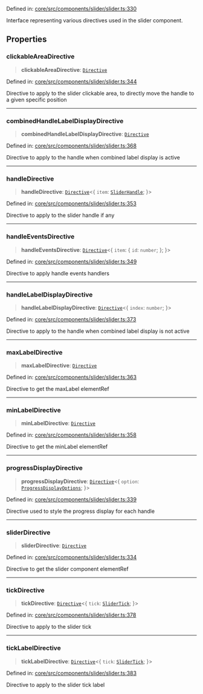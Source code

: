Defined in: [core/src/components/slider/slider.ts:330](https://github.com/AmadeusITGroup/AgnosUI/blob/b33782fd69d19f6c650ae60a0f8c05ebe8bd0af5/core/src/components/slider/slider.ts#L330)

Interface representing various directives used in the slider component.

## Properties

### clickableAreaDirective

> **clickableAreaDirective**: [`Directive`](../type-aliases/Directive.md)

Defined in: [core/src/components/slider/slider.ts:344](https://github.com/AmadeusITGroup/AgnosUI/blob/b33782fd69d19f6c650ae60a0f8c05ebe8bd0af5/core/src/components/slider/slider.ts#L344)

Directive to apply to the slider clickable area, to directly move the handle to a given specific position

***

### combinedHandleLabelDisplayDirective

> **combinedHandleLabelDisplayDirective**: [`Directive`](../type-aliases/Directive.md)

Defined in: [core/src/components/slider/slider.ts:368](https://github.com/AmadeusITGroup/AgnosUI/blob/b33782fd69d19f6c650ae60a0f8c05ebe8bd0af5/core/src/components/slider/slider.ts#L368)

Directive to apply to the handle when combined label display is active

***

### handleDirective

> **handleDirective**: [`Directive`](../type-aliases/Directive.md)\<\{ `item`: [`SliderHandle`](SliderHandle.md); \}\>

Defined in: [core/src/components/slider/slider.ts:353](https://github.com/AmadeusITGroup/AgnosUI/blob/b33782fd69d19f6c650ae60a0f8c05ebe8bd0af5/core/src/components/slider/slider.ts#L353)

Directive to apply to the slider handle if any

***

### handleEventsDirective

> **handleEventsDirective**: [`Directive`](../type-aliases/Directive.md)\<\{ `item`: \{ `id`: `number`; \}; \}\>

Defined in: [core/src/components/slider/slider.ts:349](https://github.com/AmadeusITGroup/AgnosUI/blob/b33782fd69d19f6c650ae60a0f8c05ebe8bd0af5/core/src/components/slider/slider.ts#L349)

Directive to apply handle events handlers

***

### handleLabelDisplayDirective

> **handleLabelDisplayDirective**: [`Directive`](../type-aliases/Directive.md)\<\{ `index`: `number`; \}\>

Defined in: [core/src/components/slider/slider.ts:373](https://github.com/AmadeusITGroup/AgnosUI/blob/b33782fd69d19f6c650ae60a0f8c05ebe8bd0af5/core/src/components/slider/slider.ts#L373)

Directive to apply to the handle when combined label display is not active

***

### maxLabelDirective

> **maxLabelDirective**: [`Directive`](../type-aliases/Directive.md)

Defined in: [core/src/components/slider/slider.ts:363](https://github.com/AmadeusITGroup/AgnosUI/blob/b33782fd69d19f6c650ae60a0f8c05ebe8bd0af5/core/src/components/slider/slider.ts#L363)

Directive to get the maxLabel elementRef

***

### minLabelDirective

> **minLabelDirective**: [`Directive`](../type-aliases/Directive.md)

Defined in: [core/src/components/slider/slider.ts:358](https://github.com/AmadeusITGroup/AgnosUI/blob/b33782fd69d19f6c650ae60a0f8c05ebe8bd0af5/core/src/components/slider/slider.ts#L358)

Directive to get the minLabel elementRef

***

### progressDisplayDirective

> **progressDisplayDirective**: [`Directive`](../type-aliases/Directive.md)\<\{ `option`: [`ProgressDisplayOptions`](ProgressDisplayOptions.md); \}\>

Defined in: [core/src/components/slider/slider.ts:339](https://github.com/AmadeusITGroup/AgnosUI/blob/b33782fd69d19f6c650ae60a0f8c05ebe8bd0af5/core/src/components/slider/slider.ts#L339)

Directive used to style the progress display for each handle

***

### sliderDirective

> **sliderDirective**: [`Directive`](../type-aliases/Directive.md)

Defined in: [core/src/components/slider/slider.ts:334](https://github.com/AmadeusITGroup/AgnosUI/blob/b33782fd69d19f6c650ae60a0f8c05ebe8bd0af5/core/src/components/slider/slider.ts#L334)

Directive to get the slider component elementRef

***

### tickDirective

> **tickDirective**: [`Directive`](../type-aliases/Directive.md)\<\{ `tick`: [`SliderTick`](SliderTick.md); \}\>

Defined in: [core/src/components/slider/slider.ts:378](https://github.com/AmadeusITGroup/AgnosUI/blob/b33782fd69d19f6c650ae60a0f8c05ebe8bd0af5/core/src/components/slider/slider.ts#L378)

Directive to apply to the slider tick

***

### tickLabelDirective

> **tickLabelDirective**: [`Directive`](../type-aliases/Directive.md)\<\{ `tick`: [`SliderTick`](SliderTick.md); \}\>

Defined in: [core/src/components/slider/slider.ts:383](https://github.com/AmadeusITGroup/AgnosUI/blob/b33782fd69d19f6c650ae60a0f8c05ebe8bd0af5/core/src/components/slider/slider.ts#L383)

Directive to apply to the slider tick label
